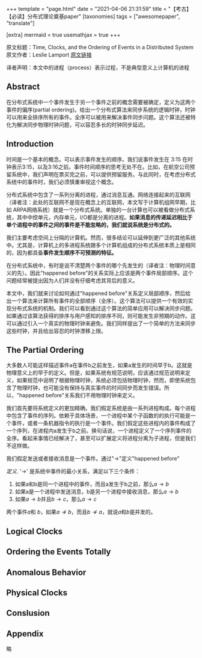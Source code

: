 +++
template = "page.html"
date = "2021-04-06 21:31:59"
title = "【考古】【必读】分布式理论奠基paper"
[taxonomies]
tags = ["awesomepaper", "translate"]

[extra]
mermaid = true
usemathjax = true
+++
<!--
mermaid example:
<div class="mermaid">
    mermaid program
</div>
-->

原文标题：Time, Clocks, and the Ordering of Events in a Distributed System
原文作者：Leslie Lamport
[原文链接](https://lamport.azurewebsites.net/pubs/time-clocks.pdf)

译者声明：本文中的进程（process）表示过程，不是典型意义上计算机的进程

## Abstract

在分布式系统中一个事件发生于另一个事件之前的概念需要被确定，定义为这两个事件的偏序(partial ordering)。给出一个分布式算法来同步系统的逻辑时钟，时钟可以用来全排序所有的事件。全序可以被用来解决事件同步问题。这个算法还被特化为解决同步物理时钟问题，可以容忍多长的时钟同步延迟。

## Introduction

时间是一个基本的概念。可以表示事件发生的顺序。我们说事件发生在 3:15 在时钟表示3:15，以及3:16之前。事件时间顺序的思考无处不在。比如，在航空公司预留系统中，我们声明在票买完之前，可以提供预留服务。与此同时，在考虑分布式系统中的事件时，我们必须慎重审视这个概念。

分布式系统中包含了一系列分离的进程，通过消息互通。网络连接起来的互联网（译者注：此处的互联网不是现在概念上的互联网，本文写于计算机组网早期，比如 ARPA网络系统）就是一个分布式系统。单独的一台计算也可以被看做分布式系统，其中中控单元，内存单元，I/O都是分离的进程。**如果消息的传递延迟相比于单个进程中的事件之间的事件是不能忽略的，我们就说系统是分布式的。**

我们主要考虑空间上分隔的计算机。然而，很多结论可以延伸到更广泛的其他系统中。尤其是，计算机上的多进程系统跟多个计算机组成的分布式系统本质上是相同的，因为都具备**事件发生顺序不可预测的特征。**

在分布式系统中，有时是说不清楚两个事件的哪个先发生的（译者注：物理时间意义的先）。因此"happened before"的关系实际上应该是两个事件局部顺序。这个问题经常被提出因为人们并没有仔细考虑其背后的意义。

本文中，我们就来讨论如何通过"happened before"关系定义局部顺序，然后给出一个算法来计算所有事件的全部顺序（全序）。这个算法可以提供一个有效的实现分布式系统的机制。我们可以看到通过这个算法的简单应用可以解决同步问题。如果通过该算法获得的排序与用户感知的排序不同，则可能发生非预期的动作。这可以通过引入一个真实的物理时钟来避免。我们同样提出了一个简单的方法来同步这些时钟，并且给出容忍的时钟漂移上限。

## The Partial Ordering 

大多数人可能这样描述事件a在事件b之前发生，如果a发生的时间早于b。这就是物理意义上的早于的定义。但是，如果系统有规范说明，应该通过规范说明来定义，如果规范中说明了根据物理时钟，系统必须包括物理时钟，然而，即使系统包含了物理时钟，也可能没有保持与真实事件的时间同步而发生错误。所以，"happened before"关系我们不用物理时钟来定义。

我们首先要将系统定义的更加精确。我们假定系统是由一系列进程构成。每个进程中包含了事件的序列。依赖于具体场景，一个进程中某个子函数的的执行可能是一个事件，或者一条机器指令的执行是一个事件。我们假定这些进程内的事件构成了一个序列，在进程内a发生于b之前。换句话说，一个进程定义了一个序列事件的全序。看起来事情已经解决了，甚至可以扩展定义将进程分离为子进程，但是我们不这样做。

我们假定发送或者接收消息是一个事件。通过"$\rightarrow$"定义"happened before"

*定义*. '$\rightarrow$' 是系统中事件的最小关系，满足以下三个条件：

1. 如果a和b是同一个进程中的事件，而且a发生于b之前，那么$a \rightarrow b$
2. 如果a是一个进程中发送消息，b是另一个进程中接收消息，那么$a \rightarrow b$
3. 如果$a \rightarrow b$并且$b \rightarrow c$，那么$a \rightarrow c$

两个事件$a$和 $b$，如果$a \not \rightarrow b$，而且$b \not \rightarrow a$，就说$a$和$b$是并发的。

## Logical Clocks

## Ordering the Events Totally

## Anomalous Behavior

## Physical Clocks

## Conslusion

## Appendix 
略